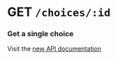 # GET `/choices/:id`

### Get a single choice

Visit the [new API documentation](https://diduenjoy.github.io/docs/#get-code-choices-id-code)
